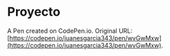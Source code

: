 # Proyecto

A Pen created on CodePen.io. Original URL: [https://codepen.io/juanesgarcia343/pen/wvGwMxw](https://codepen.io/juanesgarcia343/pen/wvGwMxw).


